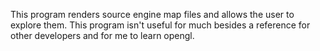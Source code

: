 This program renders source engine map files and allows the user to explore
them.  This program isn't useful for much besides a reference for other
developers and for me to learn opengl.
